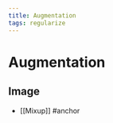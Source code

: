 ```yaml
---
title: Augmentation
tags: regularize
---
```


# Augmentation

## Image
- [[Mixup]]
#anchor










































































